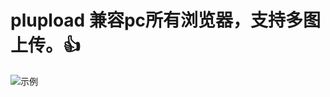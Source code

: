 # plupload 兼容pc所有浏览器，支持多图上传。:+1:
![示例](https://github.com/zyanfei/plupload-compatible/blob/master/examples/uploads/intro.png)
